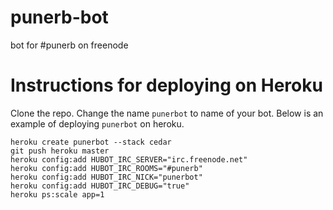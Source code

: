 punerb-bot
==========

bot for #punerb on freenode


# Instructions for deploying on Heroku

Clone the repo.
Change the name `punerbot` to name of your bot.
Below is an example of deploying `punerbot` on heroku.

``` shell
heroku create punerbot --stack cedar
git push heroku master
heroku config:add HUBOT_IRC_SERVER="irc.freenode.net"
heroku config:add HUBOT_IRC_ROOMS="#punerb"
heroku config:add HUBOT_IRC_NICK="punerbot"
heroku config:add HUBOT_IRC_DEBUG="true"
heroku ps:scale app=1
```
